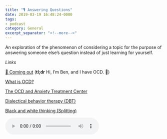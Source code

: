 ```yaml
---
title: "🎙 Answering Questions"
date: 2019-03-19 16:48:24-0000
tags:
- podcast
category: General
excerpt_separator: "<!--more-->"
---
```


An exploration of the phenomenon of considering a topic for the purpose of answering someone else’s question instead of just learning for yourself.

*Links*

[💮 Coming out](https://www.bennorris.org/2019/01/26/coming-out.html) (**tl;dr** Hi, I’m Ben, and I have OCD. 👋)

[What is OCD?](https://iocdf.org/about-ocd/)
 
[The OCD and Anxiety Treatment Center](https://www.theocdandanxietytreatmentcenter.com/)

[Dialectical behavior therapy (DBT)](https://en.m.wikipedia.org/wiki/Dialectical_behavior_therapy)

[Black and white thinking (Splitting)](https://en.m.wikipedia.org/wiki/Splitting_(psychology))

<audio controls="controls" src="https://www.bennorris.blog/uploads/2019/94ee45458f.mp3" />

<!--more-->
